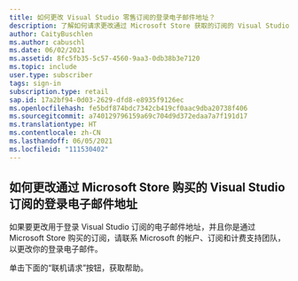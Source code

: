 ```yaml
---
title: 如何更改 Visual Studio 零售订阅的登录电子邮件地址？
description: 了解如何请求更改通过 Microsoft Store 获取的订阅的 Visual Studio 登录地址
author: CaityBuschlen
ms.author: cabuschl
ms.date: 06/02/2021
ms.assetid: 8fc5fb35-5c57-4560-9aa3-0db38b3e7120
ms.topic: include
user.type: subscriber
tags: sign-in
subscription.type: retail
sap.id: 17a2bf94-0d03-2629-dfd8-e8935f9126ec
ms.openlocfilehash: fe5bdf874bdc7342cb419cf0aac9dba20738f406
ms.sourcegitcommit: a740129796159a69c704d9d372edaa7a7f191d17
ms.translationtype: HT
ms.contentlocale: zh-CN
ms.lasthandoff: 06/05/2021
ms.locfileid: "111530402"
---
```

## <a name="how-to-change-your-sign-in-email-address-for-visual-studio-subscriptions-purchased-through-the-microsoft-store"></a>如何更改通过 Microsoft Store 购买的 Visual Studio 订阅的登录电子邮件地址
如果要更改用于登录 Visual Studio 订阅的电子邮件地址，并且你是通过 Microsoft Store 购买的订阅，请联系 Microsoft 的帐户、订阅和计费支持团队，以更改你的登录电子邮件。 

单击下面的“联机请求”按钮，获取帮助。